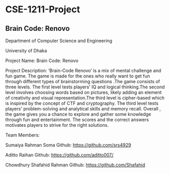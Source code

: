 # CSE-1211-Project
<h2>Brain Code: Renovo</h2>
<p>
  Department of Computer Science and Engineering

University of Dhaka

Project Name: Brain Code: Renovo

Project Description:
‘Brain-Code Renovo’ is a mix of mental challenge and fun game. The game is made for the ones
who really want to get fun through different types of brainstorming questions .The game
consists of three levels. The first level tests players' IQ and logical thinking.The second level
involves choosing words based on pictures, likely adding an element of creativity and visual
representation.The third level is cipher-based which is inspired by the concept of CTF and
cryptography. The third level tests players' problem-solving and analytical skills and memory
recall. Overall , the game gives you a chance to explore and gather some knowledge through fun
and entertainment. The scores and the correct answers motivates players to strive for the right
solutions.

Team Members:

Sumaiya Rahman Soma
Github: https://github.com/srs4929

Aditto Raihan
Github: https://github.com/aditto007/

Chowdhury Shafahid Rahman
Github: https://github.com/Shafahid

</p>
